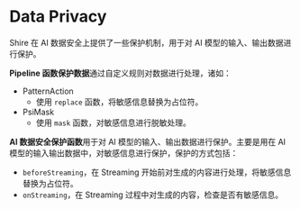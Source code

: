 # Data Privacy

Shire 在 AI 数据安全上提供了一些保护机制，用于对 AI 模型的输入、输出数据进行保护。

**Pipeline 函数保护数据**通过自定义规则对数据进行处理，诸如：

- PatternAction
    - 使用 `replace` 函数，将敏感信息替换为占位符。
- PsiMask
    - 使用 `mask` 函数，对敏感信息进行脱敏处理。

**AI 数据安全保护函数**用于对 AI 模型的输入、输出数据进行保护。主要是用在 AI 模型的输入输出数据中，对敏感信息进行保护，保护的方式包括：

- `beforeStreaming`，在 Streaming 开始前对生成的内容进行处理，将敏感信息替换为占位符。
- `onStreaming`，在 Streaming 过程中对生成的内容，检查是否有敏感信息。


